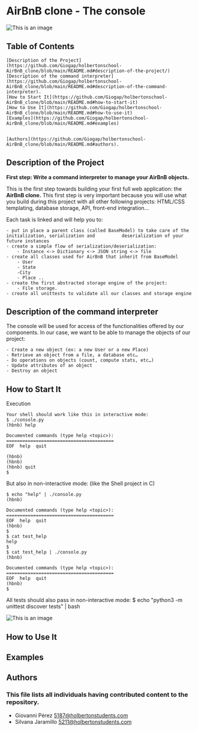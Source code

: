 # AirBnB clone - The console #

![This is an image](https://repository-images.githubusercontent.com/520063788/a91abf2d-82e3-40e6-96d7-75043c684ff3)

## Table of Contents


    [Description of the Project](https://github.com/Giogap/holbertonschool-AirBnB_clone/blob/main/README.md#description-of-the-project/)
    [Description of the command interpreter](https://github.com/Giogap/holbertonschool-AirBnB_clone/blob/main/README.md#description-of-the-command-interpreter).
    [How to Start It](https://github.com/Giogap/holbertonschool-AirBnB_clone/blob/main/README.md#how-to-start-it)
    [How to Use It](https://github.com/Giogap/holbertonschool-AirBnB_clone/blob/main/README.md#how-to-use-it)
    [Examples](https://github.com/Giogap/holbertonschool-AirBnB_clone/blob/main/README.md#examples)

    
    [Authors](https://github.com/Giogap/holbertonschool-AirBnB_clone/blob/main/README.md#authors).

## Description of the Project

**First step: Write a command interpreter to manage your AirBnB objects.**

This is the first step towards building your first full web application: the **AirBnB clone.** This first step is very important because you will use what you build during this project with all other following projects: HTML/CSS templating, database storage, API, front-end integration… 

Each task is linked and will help you to:

    - put in place a parent class (called BaseModel) to take care of the initialization, serialization and          deserialization of your future instances
    - create a simple flow of serialization/deserialization:
        - Instance <-> Dictionary <-> JSON string <-> file
    - create all classes used for AirBnB that inherit from BaseModel
        - User
        - State
        -City
        - Place ..
    - create the first abstracted storage engine of the project: 
        - File storage.
    - create all unittests to validate all our classes and storage engine

## Description of the command interpreter

The console will be used for access of the functionalities offered by our components.
In our case, we want to be able to manage the objects of our project:

    - Create a new object (ex: a new User or a new Place)
    - Retrieve an object from a file, a database etc…
    - Do operations on objects (count, compute stats, etc…)
    - Update attributes of an object
    - Destroy an object

## How to Start It
Execution
```
Your shell should work like this in interactive mode:
$ ./console.py
(hbnb) help

Documented commands (type help <topic>):
========================================
EOF  help  quit

(hbnb) 
(hbnb) 
(hbnb) quit
$
```

But also in non-interactive mode: (like the Shell project in C)
```
$ echo "help" | ./console.py
(hbnb)

Documented commands (type help <topic>):
========================================
EOF  help  quit
(hbnb) 
$
$ cat test_help
help
$
$ cat test_help | ./console.py
(hbnb)

Documented commands (type help <topic>):
========================================
EOF  help  quit
(hbnb) 
$
```
All tests should also pass in non-interactive mode: $ echo "python3 -m unittest discover tests" | bash

![This is an image](https://holbertonintranet.s3.amazonaws.com/uploads/medias/2018/6/815046647d23428a14ca.png?X-Amz-Algorithm=AWS4-HMAC-SHA256&X-Amz-Credential=AKIARDDGGGOU5BHMTQX4%2F20221024%2Fus-east-1%2Fs3%2Faws4_request&X-Amz-Date=20221024T163224Z&X-Amz-Expires=86400&X-Amz-SignedHeaders=host&X-Amz-Signature=fa63598bc4a5a7041866b9f939f5b698d6b8117dc94999b364dc4ed3e8381d5a)

## How to Use It

## Examples



## Authors
### This file lists all individuals having contributed content to the repository.
- Giovanni Pérez <5187@holbertonstudents.com>
- Silvana Jaramillo <5211@holbertonstudents.com>


